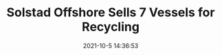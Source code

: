 ---
"title": "Solstad Offshore Sells 7 Vessels for Recycling"
"date": "2021-10-5 14:36:53"
"feed_name": "RIGZONE"
"feed_website": "http://www.rigzone.com/"
"feed_rss": "http://www.rigzone.com/news/rss/rigzone_latest.aspx"
"link": "https://www.rigzone.com/news/solstad_offshore_sells_7_vessels_for_recycling-05-oct-2021-166625-article/?rss=true"
"source": "None"
"file": "_posts/2021-1-1-820f9c347169788fd606dbbb1cc2feb0b9c1e9c9.md"
"accident": "0"
"drilling": "0"
"dead": "0"
"injured": "0"
"arrested": "0"
"place": "unknown place"
"where": "unknown site"
"causes": "unknown"
"place_uri": "unknown place"
---